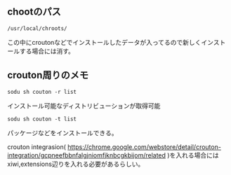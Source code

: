 ## chootのパス

    /usr/local/chroots/

この中にcroutonなどでインストールしたデータが入ってるので新しくインストールする場合には消す。

## crouton周りのメモ

    sodu sh couton -r list

インストール可能なディストリビューションが取得可能

    sodu sh couton -t list

パッケージなどをインストールできる。

crouton integrasion( https://chrome.google.com/webstore/detail/crouton-integration/gcpneefbbnfalgjniomfjknbcgkbijom/related )を入れる場合にはxiwi,extensions辺りを入れる必要があるらしい。
